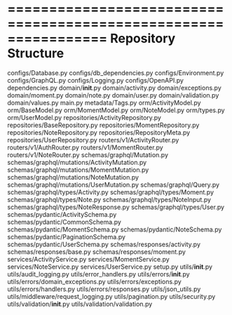 ================================================================
Repository Structure
================================================================
configs/Database.py
configs/db_dependencies.py
configs/Environment.py
configs/GraphQL.py
configs/Logging.py
configs/OpenAPI.py
dependencies.py
domain/__init__.py
domain/activity.py
domain/exceptions.py
domain/moment.py
domain/note.py
domain/user.py
domain/validation.py
domain/values.py
main.py
metadata/Tags.py
orm/ActivityModel.py
orm/BaseModel.py
orm/MomentModel.py
orm/NoteModel.py
orm/types.py
orm/UserModel.py
repositories/ActivityRepository.py
repositories/BaseRepository.py
repositories/MomentRepository.py
repositories/NoteRepository.py
repositories/RepositoryMeta.py
repositories/UserRepository.py
routers/v1/ActivityRouter.py
routers/v1/AuthRouter.py
routers/v1/MomentRouter.py
routers/v1/NoteRouter.py
schemas/graphql/Mutation.py
schemas/graphql/mutations/ActivityMutation.py
schemas/graphql/mutations/MomentMutation.py
schemas/graphql/mutations/NoteMutation.py
schemas/graphql/mutations/UserMutation.py
schemas/graphql/Query.py
schemas/graphql/types/Activity.py
schemas/graphql/types/Moment.py
schemas/graphql/types/Note.py
schemas/graphql/types/NoteInput.py
schemas/graphql/types/NoteResponse.py
schemas/graphql/types/User.py
schemas/pydantic/ActivitySchema.py
schemas/pydantic/CommonSchema.py
schemas/pydantic/MomentSchema.py
schemas/pydantic/NoteSchema.py
schemas/pydantic/PaginationSchema.py
schemas/pydantic/UserSchema.py
schemas/responses/activity.py
schemas/responses/base.py
schemas/responses/moment.py
services/ActivityService.py
services/MomentService.py
services/NoteService.py
services/UserService.py
setup.py
utils/__init__.py
utils/audit_logging.py
utils/error_handlers.py
utils/errors/__init__.py
utils/errors/domain_exceptions.py
utils/errors/exceptions.py
utils/errors/handlers.py
utils/errors/responses.py
utils/json_utils.py
utils/middleware/request_logging.py
utils/pagination.py
utils/security.py
utils/validation/__init__.py
utils/validation/validation.py
